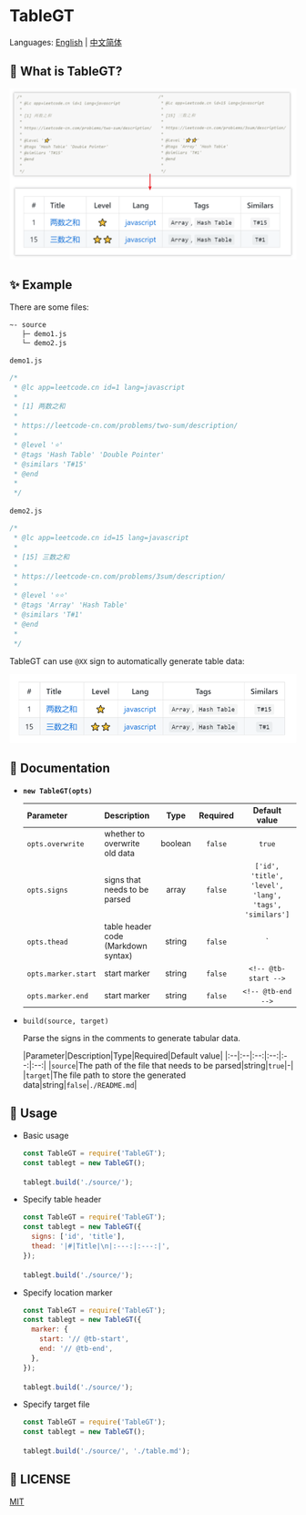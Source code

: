 # TableGT

Languages: [English](./README.md) | [中文简体](./README-zh_CN.md)

## 🔮 What is TableGT?

![TableGT - what-is-tablegt](./assets/what-is-tablegt.png)

## ✨ Example

There are some files:

```
~- source
   ├─ demo1.js
   └─ demo2.js
```

`demo1.js`

```js
/*
 * @lc app=leetcode.cn id=1 lang=javascript
 *
 * [1] 两数之和
 *
 * https://leetcode-cn.com/problems/two-sum/description/
 *
 * @level '⭐'
 * @tags 'Hash Table' 'Double Pointer'
 * @similars 'T#15'
 * @end
 *
 */
```

`demo2.js`

```js
/*
 * @lc app=leetcode.cn id=15 lang=javascript
 *
 * [15] 三数之和
 *
 * https://leetcode-cn.com/problems/3sum/description/
 *
 * @level '⭐⭐'
 * @tags 'Array' 'Hash Table'
 * @similars 'T#1'
 * @end
 *
 */
```

TableGT can use `@XX` sign to automatically generate table data:

![TableGT - demo](./assets/demo.png)

## 📃 Documentation

- **`new TableGT(opts)`**

  |Parameter|Description|Type|Required|Default value|
  |:--|:--|:--:|:--:|:--:|
  |`opts.overwrite`|whether to overwrite old data|boolean|`false`|`true`|
  |`opts.signs`|signs that needs to be parsed|array|`false`|`['id', 'title', 'level', 'lang', 'tags', 'similars']`|
  |`opts.thead`|table header code (Markdown syntax)|string|`false`|`|#|Title|Level|Lang|Tags|Similars|\n|:---:|:---|:---:|:---:|:---:|:---:|`|
  |`opts.marker.start`|start marker|string|`false`|`<!-- @tb-start -->`|
  |`opts.marker.end`|start marker|string|`false`|`<!-- @tb-end -->`|

- `build(source, target)`

  Parse the signs in the comments to generate tabular data.

  |Parameter|Description|Type|Required|Default value|
  |:--|:--|:--:|:--:|:--:|:--:|
  |`source`|The path of the file that needs to be parsed|string|`true`|-|
  |`target`|The file path to store the generated data|string|`false`|`./README.md`|

## 🔨 Usage

- Basic usage

  ```js
  const TableGT = require('TableGT');
  const tablegt = new TableGT();

  tablegt.build('./source/');
  ```

- Specify table header

  ```js
  const TableGT = require('TableGT');
  const tablegt = new TableGT({
    signs: ['id', 'title'],
    thead: '|#|Title|\n|:---:|:---:|',
  });

  tablegt.build('./source/');
  ```

- Specify location marker

  ```js
  const TableGT = require('TableGT');
  const tablegt = new TableGT({
    marker: {
      start: '// @tb-start',
      end: '// @tb-end',
    },
  });

  tablegt.build('./source/');
  ```

- Specify target file

  ```js
  const TableGT = require('TableGT');
  const tablegt = new TableGT();

  tablegt.build('./source/', './table.md');
  ```

## 🤝 LICENSE

[MIT](https://github.com/liuyib/tablegt/blob/master/LICENSE)
